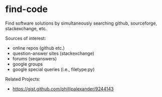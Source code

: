 # find-code
Find software solutions by simultaneously searching github, sourceforge, stackexchange, etc.

Sources of interest:
* online repos (github etc.)
* question-answer sites (stackexchange)
* forums (seqanswers)
* google groups
* google special queries (i.e., filetype:py)

Related Projects:
* https://gist.github.com/phillipalexander/9244143
